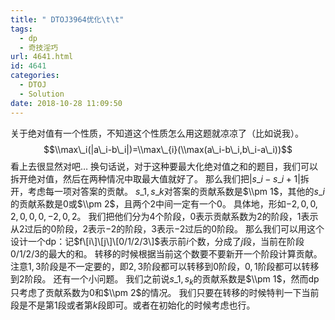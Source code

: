 ```yaml
---
title: " DTOJ3964优化\t\t"
tags:
  - dp
  - 奇技淫巧
url: 4641.html
id: 4641
categories:
  - DTOJ
  - Solution
date: 2018-10-28 11:09:50
---
```


关于绝对值有一个性质，不知道这个性质怎么用这题就凉凉了（比如说我）。 $$\\max\_i(|a\_i-b\_i|)=\\max\_{i}(\\max(a\_i-b\_i,b\_i-a\_i))$$ 看上去很显然对吧… 换句话说，对于这种要最大化绝对值之和的题目，我们可以拆开绝对值，然后在两种情况中取最大值就好了。 那么我们把$|s\_i-s\_{i+1}|$拆开，考虑每一项对答案的贡献。 $s\_1,s\_k$对答案的贡献系数是$\\pm 1$，其他的$s\_i$的贡献系数是$0$或$\\pm 2$，且两个$2$中间一定有一个$0$。 具体地，形如$-2,0,0,2,0,0,0,-2,0,2$。 我们把他们分为$4$个阶段，$0$表示贡献系数为$2$的阶段，$1$表示从$2$过后的$0$阶段，$2$表示$-2$的阶段，$3$表示$-2$过后的$0$阶段。 那么我们可以用这个设计一个dp：记$f\[i\]\[j\]\[0/1/2/3\]$表示前$i$个数，分成了$j$段，当前在阶段$0/1/2/3$的最大的和。 转移的时候根据当前这个数要不要新开一个阶段计算贡献。 注意$1,3$阶段是不一定要的，即$2,3$阶段都可以转移到$0$阶段，$0,1$阶段都可以转移到$2$阶段。 还有一个小问题。 我们之前说$s\_1,s_k$的贡献系数是$\\pm 1$，然而dp只考虑了贡献系数为$0$和$\\pm 2$的情况。 我们只要在转移的时候特判一下当前段是不是第$1$段或者第$k$段即可。或者在初始化的时候考虑也行。